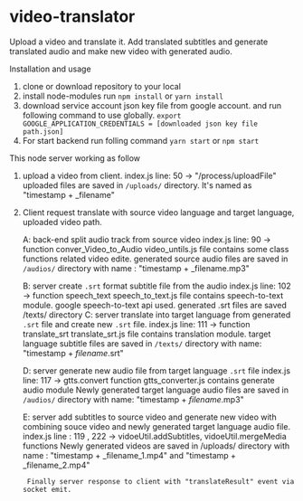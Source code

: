 # video-translator
Upload a video and translate it. Add translated subtitles and generate translated audio and make new video with generated audio.

Installation and usage

1. clone or download repository to your local
2. install node-modules
	run `npm install` or `yarn install`
3. download service account json key file from google account.
	and run following command to use globally.
	`export GOOGLE_APPLICATION_CREDENTIALS = [downloaded json key file path.json]`
4. For start backend run folling command
	`yarn start` or `npm start`
  
  This node server working as follow
  
  1. upload a video from client.
    index.js line: 50 -> "/process/uploadFile"
    uploaded files are saved in `/uploads/` directory. It's named as "timestamp + _filename"
  
  2. Client request translate with source video language and target language, uploaded video path.
      
      A: back-end split audio track from source video
          index.js line: 90 -> function conver_Video_to_Audio
          video_untils.js file contains some class functions related video edite.
          generated source audio files are saved in `/audios/` directory with name : "timestamp + _filename.mp3"
      
      B: server create `.srt` format subtitle file from the audio
          index.js line: 102 -> function speech_text
          speech_to_text.js file contains speech-to-text module. google speech-to-text api used.
          generated .srt files are saved /texts/ directory
      C: server translate into target language from generated `.srt` file and create new `.srt` file.
          index.js line: 111 -> function translate_srt
          translate_srt.js file contains translation module. target language subtitle files are saved in `/texts/` directory with name: "timestamp + _filename_.srt"
     
      D: server generate new audio file from target language `.srt` file
          index.js line: 117 -> gtts.convert function
          gtts_converter.js contains generate audio module
          Newly generated target language audio files are saved in `/audios/` directory with name: "timestamp + _filename_.mp3"
      
      E: server add subtitles to source video and generate new video with combining souce video and newly generated target language audio file.
          index.js line : 119 , 222 -> vidoeUtil.addSubtitles, vidoeUtil.mergeMedia functions
          Newly generated videos are saved in /uploads/ directory with name : "timestamp + _filename_1.mp4" and "timestamp + _filename_2.mp4"
          
          Finally server response to client with "translateResult" event via socket emit.

          

